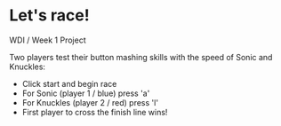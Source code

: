 # Let's race!
WDI / Week 1 Project

Two players test their button mashing skills with the speed of Sonic and Knuckles:
  - Click start and begin race
  - For Sonic (player 1 / blue) press 'a'
  - For Knuckles (player 2 / red) press 'l'
  - First player to cross the finish line wins!

